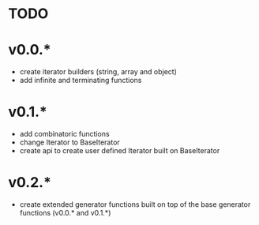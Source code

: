 TODO
====

v0.0.*
======
 - create iterator builders (string, array and object)
 - add infinite and terminating functions 

v0.1.*
======
 - add combinatoric functions
 - change Iterator to BaseIterator
 - create api to create user defined Iterator built on BaseIterator
 
v0.2.*
======
 - create extended generator functions built on top of the base generator functions (v0.0.* and v0.1.*) 
